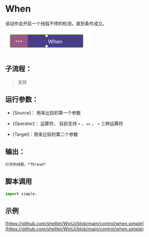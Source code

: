 # When 
该动作会开启一个线程不停的检测，直到条件成立。

![action](./images/2022-12-26_163232.png ':size=90%')


## 子流程：
> 支持


## 运行参数：


* [Source]： 用来比较的第一个参数
* [Operator]： 运算符， 目前支持 `>` 、`==` 、 `<` 三种运算符
  
* [Target]：用来比较的第二个参数

## 输出：

    打开的线程，*Thread*


## 脚本调用

```python
import simple;

```

## 示例

[https://github.com/shelllet/WinUi/blob/main/control/when.simple](https://github.com/shelllet/WinUi/blob/main/control/when.simple)
